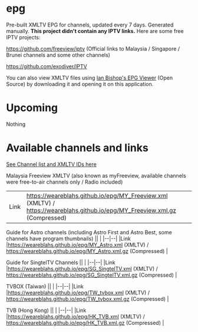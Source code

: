 # epg
Pre-built XMLTV EPG for channels, updated every 7 days. Generated manually.
**This project didn't contain any IPTV links.** Here are some free IPTV projects:

https://github.com/freeview/iptv (Official links to Malaysia / Singapore / Brunei channels and some other channels)

https://github.com/exodiver/IPTV

You can also view XMLTV files using [Ian Bishop's EPG Viewer](http://xmltvview.birtles.org.uk/epgviewer.html) (Open Source) by downloading it and opening it on this application.

# Upcoming

Nothing

# Available channels and links

[See Channel list and XMLTV IDs here](https://github.com/weareblahs/epg/blob/master/misc/channel_list.md)

Malaysia Freeview XMLTV (also known as myFreeview, available channels were free-to-air channels only / Radio included)


||  |
|--|--|
|Link|https://weareblahs.github.io/epg/MY_Freeview.xml (XMLTV) / https://weareblahs.github.io/epg/MY_Freeview.xml.gz (Compressed)|


Guide for Astro channels (including Astro First and Astro Best, some channels have program thumbnails)
||  |
|--|--|
|Link |https://weareblahs.github.io/epg/MY_Astro.xml (XMLTV) / https://weareblahs.github.io/epg/MY_Astro.xml.gz (Compressed) | 



Guide for SingtelTV Channels
||  |
|--|--|
|Link |https://weareblahs.github.io/epg/SG_SingtelTV.xml (XMLTV) / https://weareblahs.github.io/epg/SG_SingtelTV.xml.gz (Compressed) | 



TVBOX (Taiwan)
||  |
|--|--|
|Link |https://weareblahs.github.io/epg/TW_tvbox.xml (XMLTV) / https://weareblahs.github.io/epg/TW_tvbox.xml.gz (Compressed) | 



TVB (Hong Kong)
||  |
|--|--|
|Link |https://weareblahs.github.io/epg/HK_TVB.xml (XMLTV) / https://weareblahs.github.io/epg/HK_TVB.xml.gz (Compressed) | 
